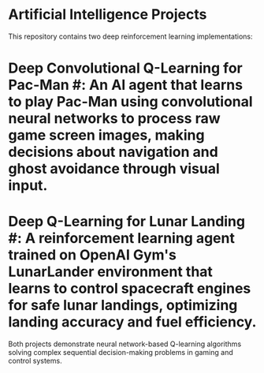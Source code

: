 # Artificial Intelligence Projects

This repository contains two deep reinforcement learning implementations:

# Deep Convolutional Q-Learning for Pac-Man #: An AI agent that learns to play Pac-Man using convolutional neural networks to process raw game screen images, making decisions about navigation and ghost avoidance through visual input.

# Deep Q-Learning for Lunar Landing #: A reinforcement learning agent trained on OpenAI Gym's LunarLander environment that learns to control spacecraft engines for safe lunar landings, optimizing landing accuracy and fuel efficiency.

Both projects demonstrate neural network-based Q-learning algorithms solving complex sequential decision-making problems in gaming and control systems.
